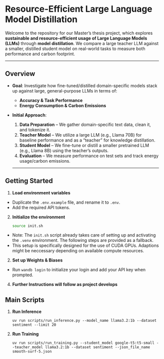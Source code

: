 # Resource-Efficient Large Language Model Distillation

Welcome to the repository for our Master’s thesis project, which explores **sustainable and resource-efficient usage of Large Language Models (LLMs)** through **model distillation**. We compare a large teacher LLM against a smaller, distilled student model on real-world tasks to measure both performance and carbon footprint.

---

## Overview

- **Goal**: Investigate how fine-tuned/distilled domain-specific models stack up against large, general-purpose LLMs in terms of:
  - **Accuracy & Task Performance**
  - **Energy Consumption & Carbon Emissions**

- **Initial Approach**:
  1. **Data Preparation** – We gather domain-specific text data, clean it, and tokenize it.
  2. **Teacher Model** – We utilize a large LLM (e.g., Llama 70B) for baseline performance and as a “teacher” for knowledge distillation.
  3. **Student Model** – We fine-tune or distill a smaller pretrained LLM (e.g., Llama 8B) using the teacher’s outputs.
  4. **Evaluation** – We measure performance on test sets and track energy usage/carbon emissions.

  ---

## Getting Started

1. **Load environment variables**
* Duplicate the `.env.example` file, and rename it to `.env`.
* Add the required API tokens.

2. **Initialize the environment**
    ```bash
    source init.sh
    ```
* Note: The `init.sh` script already takes care of setting up and activating the `.venv` environment. The following steps are provided as a fallback.
* This setup is specifically designed for the use of CUDA GPUs. Adaptions might be neccessary depending on available compute resources.

2. **Set up Weights & Biases**
* Run `wandb login` to initialize your login and add your API key when prompted.

4. **Further Instructions will follow as project develops**

## Main Scripts

1. **Run Inference**
    ```python3
    uv run scripts/run_inference.py --model_name llama3.2:1b --dataset sentiment --limit 20
    ```

2. **Run Training**
    ```python3
    uv run scripts/run_training.py --student_model google-t5:t5-small --teacher_model llama3.2:1b --dataset sentiment --json_file_name smooth-surf-5.json
    ```